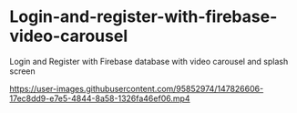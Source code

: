 # Login-and-register-with-firebase-video-carousel
Login and Register with Firebase database  with video carousel and splash screen


https://user-images.githubusercontent.com/95852974/147826606-17ec8dd9-e7e5-4844-8a58-1326fa46ef06.mp4

